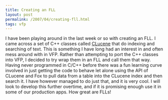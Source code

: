 ```yaml
---
title: Creating an FLL
layout: post
permalink: /2007/04/creating-fll.html
tags: vfp
---
```


I have been playing around in the last week or so with creating an FLL.
I came across a set of C++ classes called [CLucene](http://clucene.sourceforge.net/index.php/Main_Page) that do indexing and searching of text.
This is something I have long had an interest in and often mess around with in VFP.
Rather than attempting to port the C++ classes into VFP, I decided to try wrap them in an FLL and call them that way.
Having never programmed in C/C++ before there was a fun learning curve involved in just getting the code to behave let alone using the API of CLucene and Fox to pull data from a table into the CLucene index and then search it.
I have however managed to do just that, and it is very cool. I will look to develop this further overtime, and if it is promising enough use it in some of our production apps.
How great are FLLs!